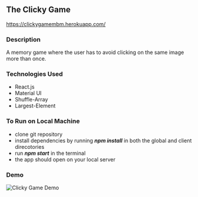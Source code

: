 ## The Clicky Game

https://clickygamembm.herokuapp.com/

### Description
A memory game where the user has to avoid clicking on the same image more than once.

### Technologies Used
- React.js
- Material UI
- Shuffle-Array
- Largest-Element

### To Run on Local Machine
* clone git repository
* install dependencies by running **_npm install_** in both the global and client direcotories
* run **_npm start_** in the terminal
* the app should open on your local server

### Demo

![Clicky Game Demo](src/assets/images/clickyDemo.gif)

